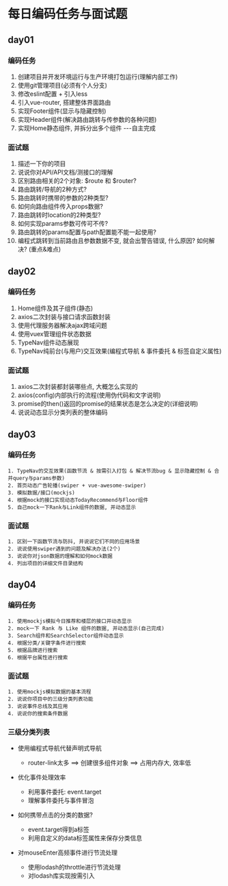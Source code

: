 # 每日编码任务与面试题

## day01

### 编码任务

1. 创建项目并开发环境运行与生产环境打包运行(理解内部工作)
2. 使用git管理项目(必须有个人分支)
3. 修改eslint配置 + 引入less
4. 引入vue-router, 搭建整体界面路由
5. 实现Footer组件(显示与隐藏控制)
6. 实现Header组件(解决路由跳转与传参数的各种问题)
7. 实现Home静态组件, 并拆分出多个组件 ---自主完成

### 面试题

1. 描述一下你的项目
2. 说说你对API/API文档/测接口的理解
3. 区别路由相关的2个对象:  $route 和 $router?
4. 路由跳转/导航的2种方式?
5. 路由跳转时携带的参数的2种类型?
6. 如何向路由组件传入props数据?
7. 路由跳转时location的2种类型?
8. 如何实现params参数可传可不传?
9. 路由跳转的params配置与path配置能不能一起使用? 
10. 编程式跳转到当前路由且参数数据不变, 就会出警告错误, 什么原因? 如何解决? (重点&难点)



## day02

### 编码任务

1. Home组件及其子组件(静态)
2. axios二次封装与接口请求函数封装
3. 使用代理服务器解决ajax跨域问题
4. 使用vuex管理组件状态数据
5. TypeNav组件动态展现
6. TypeNav纯前台(与用户)交互效果(编程式导航 & 事件委托 & 标签自定义属性)

### 面试题

1. axios二次封装都封装哪些点, 大概怎么实现的
2. axios(config)内部执行的流程(使用伪代码和文字说明)
3. promise的then()返回的promise的结果状态是怎么决定的(详细说明)
4. 说说动态显示分类列表的整体编码



## day03

### 编码任务

```
1. TypeNav的交互效果(函数节流 & 按需引入打包 & 解决节流bug & 显示隐藏控制 & 合并query与params参数)
2. 首页动态广告轮播(swiper + vue-awesome-swiper)
3. 模拟数据/接口(mockjs)
4. 根据mock的接口实现动态TodayRecommend与Floor组件
5. 自己mock一下Rank与Link组件的数据, 并动态显示
```

### 面试题

```
1. 区别一下函数节流与防抖, 并说说它们不同的应用场景
2. 说说使用swiper遇到的问题及解决办法(2个)
3. 说说你对json数据的理解和如何mock数据
4. 列出项目的详细文件目录结构
```



## day04

### 编码任务

```
1. 使用mockjs模拟今日推荐和楼层的接口并动态显示
2. mock一下 Rank 与 Like 组件的数据, 并动态显示(自己完成)
3. Search组件和SearchSelector组件动态显示
4. 根据分类/关键字条件进行搜索
5. 根据品牌进行搜索
6. 根据平台属性进行搜索
```

### 面试题

```
1. 使用mockjs模拟数据的基本流程
2. 说说你项目中的三级分类列表功能
3. 说说事件总线及其应用
4. 说说你的搜索条件数据
```



### 三级分类列表

- 使用编程式导航代替声明式导航
  - router-link太多 ==> 创建很多组件对象 ==> 占用内存大, 效率低

- 优化事件处理效率
  - 利用事件委托: event.target
  - 理解事件委托与事件冒泡

- 如何携带点击的分类的数据?
  - event.target得到a标签
  - 利用自定义的data标签属性来保存分类信息

- 对mouseEnter高频事件进行节流处理
  - 使用lodash的throttle进行节流处理
  - 对lodash库实现按需引入
